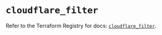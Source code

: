 # `cloudflare_filter`

Refer to the Terraform Registry for docs: [`cloudflare_filter`](https://registry.terraform.io/providers/cloudflare/cloudflare/4.25.0/docs/resources/filter).
